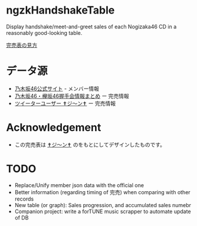 # ngzkHandshakeTable
 Display handshake/meet-and-greet sales of each Nogizaka46 CD in a reasonably good-looking table.

[完売表の見方](https://ameblo.jp/seto-kasumi/entry-11695182533.html) 

# データ源
- [乃木坂46公式サイト](nogizaka46.com) - メンバー情報
- [乃木坂46・欅坂46握手会情報まとめ](https://ameblo.jp/seto-kasumi/) ー 完売情報
- [ツイーターユーザー ✝︎ジ〜ン✝︎](https://twitter.com/lovefiaa) ー 完売情報

# Acknowledgement
- この完売表は [✝︎ジ〜ン✝︎](https://twitter.com/lovefiaa) のをもとにしてデザインしたものです。


# TODO
- Replace/Unify member json data with the official one
- Better information (regarding timing of 完売) when comparing with other records
- New table (or graph): Sales progression, and accumulated sales numebr
- Companion project: write a forTUNE music scrapper to automate update of DB
